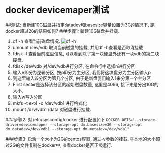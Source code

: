 # docker devicemaper测试
##测试: 当新建10G磁盘并指定datadev和basesize容量设置为3G的情况下, 跑docker超过2G的结果如何?
###步骤1: 新建10G磁盘并挂载.

 1. df -h  查看当前磁盘情况.
 ![df -h](../技术文档/docker/docker_devicemaper/1.png "df -h")
 2. umount /dev/vdb  取消当前磁盘的挂载, 并用df -h查看是否取消挂载
 3. fdisk -l  查看当前磁盘信息, 可以看到除了第一块硬盘外还有一块vdb的第二块硬盘.
 4. fdisk /dev/vdb  对/dev/vdb进行分区, 在命令行中选择n进行分区
 5. 输入e即分为逻辑分区, 按p即分为主分区, 我们将这块盘分为主分区输入p
 6. 到这里输入该分区为第几个分区, 由于是新盘我们输入1来分第一个主分区
 7. First sector是选择该分区的起始磁盘数量, 这里是4096, 接下来是分出10G的大小, 
 8. 输入w写入分区
 9. mkfs -t ext4 -c /dev/vdb1 进行格式化
 10. mount /dev/vdb1 /data  对磁盘进行挂载. 


###步骤2: 对 /etc/sysconfig/docker 进行配置如下
 `DOCKER_OPTS="--storage-driver=devicemapper --storage-opt dm.basesize=3G --storage-opt dm.datadev=/dev/vdb1 --storage-opt dm.metadev=/dev/vda1"`
 
 
###步骤3: 启动一个大小为2G的centos容器, 通过-v参数的挂载, 将本地的大小超过2G的文件复制在docker中, 查看docker是否正常运行.
 
 
 
